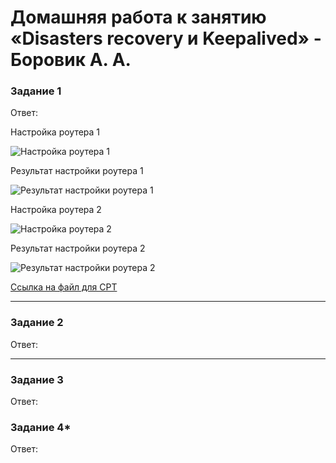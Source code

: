 # Домашняя работа к занятию «Disasters recovery и Keepalived» - Боровик А. А.

### Задание 1

Ответ:

Настройка роутера 1

![Настройка роутера 1](https://github.com/Lex-Chaos/disasters_recovery_and_keepalived-hw/blob/main/img/Настройка_для_роутера_1.png)

Результат настройки роутера 1

![Результат настройки роутера 1](https://github.com/Lex-Chaos/disasters_recovery_and_keepalived-hw/blob/main/img/Результат_настройки_для_роутера_1.png)

Настройка роутера 2

![Настройка роутера 2](https://github.com/Lex-Chaos/disasters_recovery_and_keepalived-hw/blob/main/img/Настройка_для_роутера_2.png)

Результат настройки роутера 2

![Результат настройки роутера 2](https://github.com/Lex-Chaos/disasters_recovery_and_keepalived-hw/blob/main/img/Результат_настройки_для_роутера_2.png)

[Ссылка на файл для CPT](https://github.com/Lex-Chaos/disasters_recovery_and_keepalived-hw/blob/main/files/hsrp_advanced_ready.pkt)

---

### Задание 2

Ответ:

---

### Задание 3

Ответ:

### Задание 4*

Ответ:
